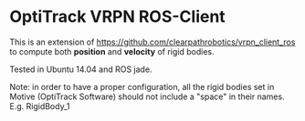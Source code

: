 OptiTrack VRPN ROS-Client
===================

This is an extension of https://github.com/clearpathrobotics/vrpn_client_ros to compute both **position** and **velocity** of rigid bodies.

Tested in Ubuntu 14.04 and ROS jade.

Note: in order to have a proper configuration, all the rigid bodies set in Motive (OptiTrack Software) should not include a "space" in their names. E.g. RigidBody_1

